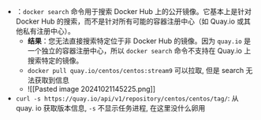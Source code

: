 - ：`docker search` 命令用于搜索 Docker Hub 上的公开镜像。它基本上是针对 Docker Hub 的搜索，而不是针对所有可能的容器注册中心（如 Quay.io 或其他私有注册中心）。
	- **结果**：您无法直接搜索特定位于非 Docker Hub 的镜像。因为 `quay.io` 是一个独立的容器注册中心，所以 `docker search` 命令不支持在 Quay.io 上搜索特定的镜像。
	- `docker pull quay.io/centos/centos:stream9` 可以拉取, 但是 search 无法获取到信息
	- ![[Pasted image 20241021145225.png]]
-  `curl -s https://quay.io/api/v1/repository/centos/centos/tag/`: 从 quay. io 获取版本信息, `-s` 不显示任务进程, 在这里没什么卵用